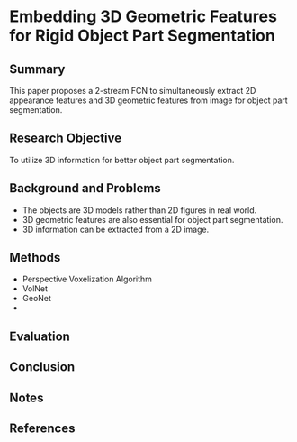 # Embedding 3D Geometric Features for Rigid Object Part Segmentation

## Summary
This paper proposes a 2-stream FCN to simultaneously extract 2D appearance features and 3D geometric features from image for object part segmentation.
## Research Objective
To utilize 3D information for better object part segmentation.
## Background and Problems
- The objects are 3D models rather than 2D figures in real world.
- 3D geometric features are also essential for object part segmentation.
- 3D information can be extracted from a 2D image.
## Methods
- Perspective Voxelization Algorithm
- VolNet
- GeoNet
- 
## Evaluation

## Conclusion

## Notes

## References
<!--stackedit_data:
eyJoaXN0b3J5IjpbMTIxMDIyNzY0LC02NzI2NDgyODUsMjEyNT
A2NzczOSwxOTUxMzgwMzk0XX0=
-->